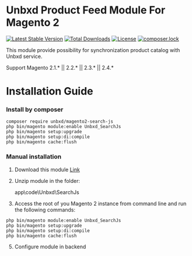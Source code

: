 # Unbxd Product Feed Module For Magento 2

[![Latest Stable Version](https://poser.pugx.org/unbxd/magento2-search-js/v/stable)](https://packagist.org/packages/unbxd/magento2-search-js)
[![Total Downloads](https://poser.pugx.org/unbxd/magento2-search-js/downloads)](https://packagist.org/packages/unbxd/magento2-search-js)
[![License](https://poser.pugx.org/unbxd/magento2-search-js/license)](https://packagist.org/packages/unbxd/magento2-search-js)
[![composer.lock](https://poser.pugx.org/unbxd/magento2-search-js/composerlock)](https://packagist.org/packages/unbxd/magento2-search-js)

This module provide possibility for synchronization product catalog with Unbxd service.

Support Magento 2.1.\* || 2.2.\* || 2.3.\* || 2.4.\*

# Installation Guide

### Install by composer

```
composer require unbxd/magento2-search-js
php bin/magento module:enable Unbxd_SearchJs
php bin/magento setup:upgrade
php bin/magento setup:di:compile
php bin/magento cache:flush
```

### Manual installation

1. Download this module [Link](https://github.com/unbxd/Magento-2-Search/archive/1.0.32.zip)
3. Unzip module in the folder:

    app\code\Unbxd\SearchJs

4. Access the root of you Magento 2 instance from command line and run the following commands:

```
php bin/magento module:enable Unbxd_SearchJs
php bin/magento setup:upgrade
php bin/magento setup:di:compile
php bin/magento cache:flush
```

5. Configure module in backend


